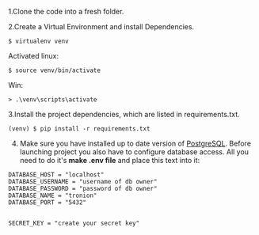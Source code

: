 
1.Clone the code into a fresh folder.

2.Create a Virtual Environment and install Dependencies.
    
    $ virtualenv venv
    
Activated linux: 
    
    $ source venv/bin/activate

Win:
    
    > .\venv\scripts\activate
    
3.Install the project dependencies, which are listed in requirements.txt.
    
    (venv) $ pip install -r requirements.txt
    
4. Make sure you have installed up to date version of [PostgreSQL](https://www.postgresql.org/download/).
Before launching project you also have to configure database access. 
All you need to do it's **make .env file** and place this text into it:
```
DATABASE_HOST = "localhost"
DATABASE_USERNAME = "username of db owner"
DATABASE_PASSWORD = "password of db owner"
DATABASE_NAME = "tronion"
DATABASE_PORT = "5432"


SECRET_KEY = "create your secret key"
```
